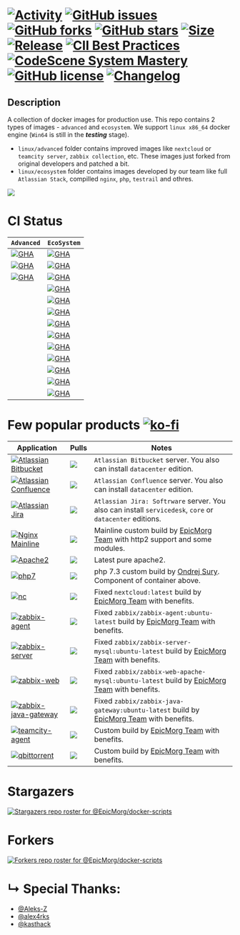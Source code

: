 #  [![Activity](https://img.shields.io/github/commit-activity/m/EpicMorg/docker-scripts?label=commits&style=flat-square)](https://github.com/EpicMorg/docker-scripts/commits) [![GitHub issues](https://img.shields.io/github/issues/EpicMorg/docker-scripts.svg?style=popout-square)](https://github.com/EpicMorg/docker-scripts/issues) [![GitHub forks](https://img.shields.io/github/forks/EpicMorg/docker-scripts.svg?style=popout-square)](https://github.com/EpicMorg/docker-scripts/network) [![GitHub stars](https://img.shields.io/github/stars/EpicMorg/docker-scripts.svg?style=popout-square)](https://github.com/EpicMorg/docker-scripts/stargazers)  [![Size](https://img.shields.io/github/repo-size/EpicMorg/docker-scripts?label=size&style=flat-square)](https://github.com/EpicMorg/docker-scripts/archive/master.zip) [![Release](https://img.shields.io/github/v/release/EpicMorg/docker-scripts?style=flat-square)](https://github.com/EpicMorg/docker-scripts/releases) [![CII Best Practices](https://bestpractices.coreinfrastructure.org/projects/3658/badge)](https://bestpractices.coreinfrastructure.org/projects/3658) [![CodeScene System Mastery](https://codescene.io/projects/6535/status-badges/system-mastery)](https://codescene.io/projects/6535) [![GitHub license](https://img.shields.io/github/license/EpicMorg/docker-scripts.svg?style=popout-square)](LICENSE.md) [![Changelog](https://img.shields.io/badge/Changelog-yellow.svg?style=popout-square)](CHANGELOG.md)


## Description
A collection of docker images for production use. This repo contains 2 types of images - `advanced` and `ecosystem`. We support `linux x86_64` docker engine (`Win64` is still in the ***testing*** stage).

* `linux/advanced` folder contains improved images like `nextcloud` or `teamcity server`, `zabbix collection`, etc. These images just forked from original developers and patched a bit.
* `linux/ecosystem` folder contains images developed by our team like full `Atlassian Stack`, compilled `nginx`, `php`, `testrail` and othres.

![](https://raw.githubusercontent.com/EpicMorg/docker-scripts/master/.github/logo.png)

# CI Status

| `Advanced` | `EcoSystem` | 
|:-------------|:-------------|
| [![GHA](https://img.shields.io/github/workflow/status/EpicMorg/docker-scripts/EpicMorg%20Advanced%20Images?label=EpicMorg%20Advanced%20Images&logo=EpicMorg%20Advanced%20Images&style=flat-square)](https://github.com/EpicMorg/docker-scripts/blob/master/.github/workflows/epicmorg.advanced.images.yml)   | [![GHA](https://img.shields.io/github/workflow/status/EpicMorg/docker-scripts/EpicMorg%20Debian%2010%20Images?label=Debian%2010%20Images&logo=Debian%2010%20Images&style=flat-square)](https://github.com/EpicMorg/docker-scripts/actions/workflows/epicmorg.base.images.current.debian10.yml)
| [![GHA](https://img.shields.io/github/workflow/status/EpicMorg/docker-scripts/EpicMorg%20Advanced%20Nextcloud%20Images?label=Nextcloud%20Images&logo=Nextcloud%20Images&style=flat-square)](https://github.com/EpicMorg/docker-scripts/actions/workflows/epicmorg.advanced.nextcloud.images.yml)   | [![GHA](https://img.shields.io/github/workflow/status/EpicMorg/docker-scripts/EpicMorg%20Debian%2011%20Images?label=Debian%2011%20Images&logo=Debian%2011%20Images&style=flat-square)](https://github.com/EpicMorg/docker-scripts/actions/workflows/epicmorg.base.images.current.debian11.yml)
| [![GHA](https://img.shields.io/github/workflow/status/EpicMorg/docker-scripts/EpicMorg%20Advanced%20Vscode%20Server%20Images?label=Vscode%20Server%20Images&logo=Vscode%20Server%20Images&style=flat-square)](https://github.com/EpicMorg/docker-scripts/actions/workflows/epicmorg.advanced.vscode.images.yml)   | [![GHA](https://img.shields.io/github/workflow/status/EpicMorg/docker-scripts/EpicMorg%20Debian%2012%20Images?label=Debian%2012%20Images&logo=Debian%2012%20Images&style=flat-square)](https://github.com/EpicMorg/docker-scripts/actions/workflows/epicmorg.base.images.current.debian12.yml)
| ` ` | [![GHA](https://img.shields.io/github/workflow/status/EpicMorg/docker-scripts/EpicMorg%20Debian%20Legacy%20Images?label=Debian%20Legacy%20Images&logo=Debian%20Legacy%20Images&style=flat-square)](https://github.com/EpicMorg/docker-scripts/actions/workflows/epicmorg.base.images.legacy.yml)
| ` ` | [![GHA](https://img.shields.io/github/workflow/status/EpicMorg/docker-scripts/EpicMorg%20Debian%20Python%20Images?label=Debian%20Python%20Images&logo=Debian%20Python%20Images&style=flat-square)](https://github.com/EpicMorg/docker-scripts/actions/workflows/epicmorg.base.images.python.yml)
| ` ` | [![GHA](https://img.shields.io/github/workflow/status/EpicMorg/docker-scripts/EpicMorg%20EcoSystem%20Misc%20Images?label=EcoSystem%20Misc%20Images&logo=EcoSystem%20Misc%20Images&style=flat-square)](https://github.com/EpicMorg/docker-scripts/actions/workflows/epicmorg.ecosysctem.misc.images.yml)
| ` ` | [![GHA](https://img.shields.io/github/workflow/status/EpicMorg/docker-scripts/EpicMorg%20EcoSystem%20Atlassian%20Main%20Images?label=Atlassian%20Images&logo=Atlassian%20Images&style=flat-square)](https://github.com/EpicMorg/docker-scripts/actions/workflows/epicmorg.base.images.current.atlassian.yml)
| ` ` | [![GHA](https://img.shields.io/github/workflow/status/EpicMorg/docker-scripts/EpicMorg%20EcoSystem%20NodeJS%20Images?label=NodeJS%20Images&logo=NodeJS%20Images&style=flat-square)](https://github.com/EpicMorg/docker-scripts/actions/workflows/epicmorg.base.images.nodejs.yml)
| ` ` | [![GHA](https://img.shields.io/github/workflow/status/EpicMorg/docker-scripts/EpicMorg%20EcoSystem%20Perfocre%20Images?label=Perfocre%20Images&logo=Perfocre%20Images&style=flat-square)](https://github.com/EpicMorg/docker-scripts/actions/workflows/epicmorg.base.images.perforce.yml)
| ` ` | [![GHA](https://img.shields.io/github/workflow/status/EpicMorg/docker-scripts/EpicMorg%20EcoSystem%20PostgreSQL%20Images?label=PostgreSQL%20Images&logo=PostgreSQL%20Images&style=flat-square)](https://github.com/EpicMorg/docker-scripts/actions/workflows/epicmorg.base.images.postgresql.yml)
| ` ` | [![GHA](https://img.shields.io/github/workflow/status/EpicMorg/docker-scripts/EpicMorg%20EcoSystem%20TeamCity%20Agents%20Images?label=TeamCity%20Agents%20Images&logo=TeamCity%20Agents%20Images&style=flat-square)](https://github.com/EpicMorg/docker-scripts/actions/workflows/epicmorg.base.images.teamcity.agents.yml)
| ` ` | [![GHA](https://img.shields.io/github/workflow/status/EpicMorg/docker-scripts/EpicMorg%20EcoSystem%20Testrail%20Images?label=Testrail%20Images&logo=Testrail%20Images&style=flat-square)](https://github.com/EpicMorg/docker-scripts/actions/workflows/epicmorg.base.images.testrail.yml)
| ` ` | [![GHA](https://img.shields.io/github/workflow/status/EpicMorg/docker-scripts/EpicMorg%20EcoSystem%20Web%20Images?label=Web%20Images&logo=Web%20Images&style=flat-square)](https://github.com/EpicMorg/docker-scripts/actions/workflows/epicmorg.base.images.web.yml)


# Few popular products [![ko-fi](https://www.ko-fi.com/img/githubbutton_sm.svg)](https://ko-fi.com/B0B81CUI4)

| Application   | Pulls | Notes
| ------  | ------ | ------
| [![Atlassian Bitbucket](https://img.shields.io/badge/Atlassian%20Bitbucket--brightgreen.svg?style=popout-square)](https://www.atlassian.com/software/bitbucket/download) | [![](https://img.shields.io/docker/pulls/epicmorg/bitbucket.svg?style=popout-square)](https://hub.docker.com/r/epicmorg/bitbucket/) | `Atlassian Bitbucket` server. You also can install `datacenter` edition.
| [![Atlassian Confluence](https://img.shields.io/badge/Atlassian%20Confluence--brightgreen.svg?style=popout-square)](https://www.atlassian.com/software/confluence/download) |   [![](https://img.shields.io/docker/pulls/epicmorg/confluence.svg?style=popout-square)](https://hub.docker.com/r/epicmorg/confluence/) | `Atlassian Confluence` server. You also can install `datacenter` edition.
| [![Atlassian Jira](https://img.shields.io/badge/Atlassian%20Jira--brightgreen.svg?style=popout-square)](https://www.atlassian.com/software/jira/download) | [![](https://img.shields.io/docker/pulls/epicmorg/jira.svg?style=popout-square)](https://hub.docker.com/r/epicmorg/jira/) | `Atlassian Jira: Softrware` server.  You also can install `servicedesk`, `core` or `datacenter` editions.
| [![Nginx Mainline](https://img.shields.io/badge/Nginx--brightgreen.svg?style=popout-square)](https://nginx.org/en/download.html) |   [![](https://img.shields.io/docker/pulls/epicmorg/nginx.svg?style=popout-square)](https://hub.docker.com/r/epicmorg/nginx/) | Mainline custom build by [EpicMorg Team](https://github.com/EpicMorg) with http2 support and some modules.
| [![Apache2](https://img.shields.io/badge/Apache2--brightgreen.svg?style=popout-square)](https://deb.sury.org/)  |  [![](https://img.shields.io/docker/pulls/epicmorg/apache2.svg?style=popout-square)](https://hub.docker.com/r/epicmorg/apache2/ ) | Latest pure apache2.
| [![php7](https://img.shields.io/badge/php7--brightgreen.svg?style=popout-square)](https://deb.sury.org/) | [![](https://img.shields.io/docker/pulls/epicmorg/apache2.svg?style=popout-square)](https://hub.docker.com/r/epicmorg/apache2/ ) |  php 7.3 custom build by [Ondrej Sury](https://launchpad.net/~ondrej). Component of container above.
| [![nc](https://img.shields.io/badge/NextCloud--brightgreen.svg?style=popout-square)](https://hub.docker.com/_/nextcloud)  |  [![](https://img.shields.io/docker/pulls/epicmorg/nextcloud.svg?style=popout-square)](https://hub.docker.com/r/epicmorg/nextcloud/ ) | Fixed `nextcloud:latest` build by [EpicMorg Team](https://github.com/EpicMorg) with benefits.
| [![zabbix-agent](https://img.shields.io/badge/Zabbix%20Agent--brightgreen.svg?style=popout-square)](https://github.com/zabbix/zabbix-docker)  | [![](https://img.shields.io/docker/pulls/epicmorg/zabbix-agent.svg?style=popout-square)](https://hub.docker.com/r/epicmorg/zabbix-agent/ ) | Fixed `zabbix/zabbix-agent:ubuntu-latest` build by [EpicMorg Team](https://github.com/EpicMorg) with benefits.
| [![zabbix-server](https://img.shields.io/badge/Zabbix%20Server--brightgreen.svg?style=popout-square)](https://github.com/zabbix/zabbix-docker)  | [![](https://img.shields.io/docker/pulls/epicmorg/zabbix-server-mysql.svg?style=popout-square)](https://hub.docker.com/r/epicmorg/zabbix-server-mysql/ ) | Fixed `zabbix/zabbix-server-mysql:ubuntu-latest` build by [EpicMorg Team](https://github.com/EpicMorg) with benefits.
| [![zabbix-web](https://img.shields.io/badge/Zabbix%20Web--brightgreen.svg?style=popout-square)](https://github.com/zabbix/zabbix-docker)  | [![](https://img.shields.io/docker/pulls/epicmorg/zabbix-web-apache-mysql.svg?style=popout-square)](https://hub.docker.com/r/epicmorg/zabbix-web-apache-mysql/ ) | Fixed `zabbix/zabbix-web-apache-mysql:ubuntu-latest` build by [EpicMorg Team](https://github.com/EpicMorg) with benefits.
| [![zabbix-java-gateway](https://img.shields.io/badge/Zabbix%20JavaGW--brightgreen.svg?style=popout-square)](https://github.com/zabbix/zabbix-docker)  | [![](https://img.shields.io/docker/pulls/epicmorg/zabbix-java-gateway.svg?style=popout-square)](https://hub.docker.com/r/epicmorg/zabbix-java-gateway/ ) | Fixed `zabbix/zabbix-java-gateway:ubuntu-latest` build by [EpicMorg Team](https://github.com/EpicMorg) with benefits.
| [![teamcity-agent](https://img.shields.io/badge/TeamCity%20Agent--brightgreen.svg?style=popout-square)](https://github.com/JetBrains/teamcity-docker-agent)  | [![](https://img.shields.io/docker/pulls/epicmorg/teamcity-agent.svg?style=popout-square)](https://hub.docker.com/r/epicmorg/teamcity-agent/ ) | Custom build by [EpicMorg Team](https://github.com/EpicMorg) with benefits.
| [![qbittorrent](https://img.shields.io/badge/qBittorrent--brightgreen.svg?style=popout-square)](https://github.com/qbittorrent/qBittorrent)  | [![](https://img.shields.io/docker/pulls/epicmorg/qbittorrent.svg?style=popout-square)](https://hub.docker.com/r/epicmorg/qbittorrent/ ) | Custom build by [EpicMorg Team](https://github.com/EpicMorg) with benefits.


# Stargazers
[![Stargazers repo roster for @EpicMorg/docker-scripts](https://reporoster.com/stars/dark/EpicMorg/docker-scripts)](https://github.com/EpicMorg/docker-scripts/stargazers)

# Forkers
[![Forkers repo roster for @EpicMorg/docker-scripts](https://reporoster.com/forks/dark/EpicMorg/docker-scripts)](https://github.com/EpicMorg/docker-scripts/network/members)

# &#8627; Special Thanks:

* [@Aleks-Z](https://github.com/Aleks-Z)
* [@alex4rks](https://github.com/alex4rks)
* [@kasthack](https://github.com/kasthack)
